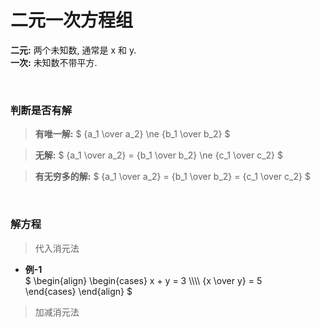 
# 二元一次方程组  
**二元:** 两个未知数, 通常是 x 和 y.  
**一次:** 未知数不带平方.  


&nbsp;  
### 判断是否有解  
> **有唯一解:** $ {a_1 \over a_2} \ne {b_1 \over b_2}  $  


> **无解:** $ {a_1 \over a_2} = {b_1 \over b_2} \ne {c_1 \over c_2} $  


> **有无穷多的解:** $ {a_1 \over a_2} = {b_1 \over b_2} = {c_1 \over c_2} $  


&nbsp;  
### 解方程  

> 代入消元法  

- **例-1**  
$
\begin{align}
    \begin{cases}
         x   +   y  = 3 \\\\\\\\
        {x \over y} = 5  
    \end{cases}
\end{align}
$

> 加减消元法  


